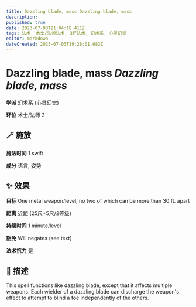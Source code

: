 ```yaml
---
title: Dazzling blade, mass Dazzling blade, mass
description: 
published: true
date: 2023-07-03T21:04:18.411Z
tags: 法术, 术士/法师法术, 3环法术, 幻术系, 心灵幻觉
editor: markdown
dateCreated: 2023-07-03T19:28:01.682Z
---
```


# **Dazzling blade, mass** *Dazzling blade, mass*

**学派** 幻术系 (心灵幻觉) 

**环位** 术士/法师 3

## 🪄 施放

**施法时间** 1 swift

**成分** 语言, 姿势

## ✨ 效果 

**目标** One metal weapon/level, no two of which can be more than 30 ft. apart 

**距离** 近距 (25尺+5尺/2等级)  

**持续时间** 1 minute/level 

**豁免** Will negates (see text)

**法术抗力** 是

## 📖 描述

This spell functions like dazzling blade, except that it affects multiple weapons. Each wielder of a dazzling blade can discharge the weapon's effect to attempt to blind a foe independently of the others.
    